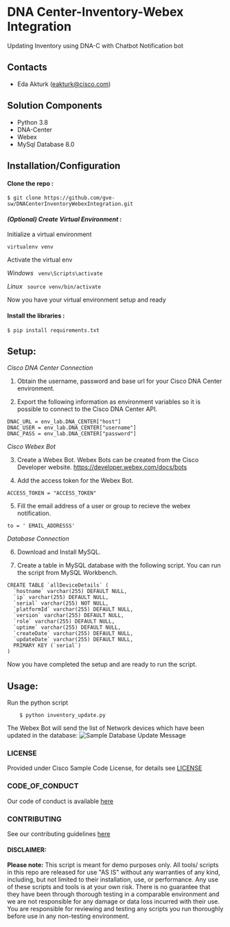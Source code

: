# DNA Center-Inventory-Webex Integration
Updating Inventory using DNA-C with Chatbot Notification bot





## Contacts
* Eda Akturk (eakturk@cisco.com)

## Solution Components
* Python 3.8
*  DNA-Center
*  Webex
*  MySql Database 8.0  

## Installation/Configuration

#### Clone the repo :
```$ git clone https://github.com/gve-sw/DNACenterInventoryWebexIntegration.git```

#### *(Optional) Create Virtual Environment :*
Initialize a virtual environment 

```virtualenv venv```

Activate the virtual env

*Windows*   ``` venv\Scripts\activate```

*Linux* ``` source venv/bin/activate```

Now you have your virtual environment setup and ready

#### Install the libraries :

```$ pip install requirements.txt```


## Setup: 
*Cisco DNA Center Connection*
1. Obtain the username, password and base url for your Cisco DNA Center environment.

2. Export the following information as environment variables so it is possible to connect to the Cisco DNA Center API.
```
DNAC_URL = env_lab.DNA_CENTER["host"]
DNAC_USER = env_lab.DNA_CENTER["username"]
DNAC_PASS = env_lab.DNA_CENTER["password"]
```
*Cisco Webex Bot*

3. Create a Webex Bot. Webex Bots can be created from the Cisco Developer website. https://developer.webex.com/docs/bots 

4. Add the access token for the Webex Bot.
```
ACCESS_TOKEN = "ACCESS_TOKEN"
```
5. Fill the email address of a user or group to recieve the webex notification. 
```
to = ' EMAIL_ADDRESSS'
```
*Database Connection*

6. Download and Install MySQL. 

7. Create a table in MySQL database with the following script. You can run the script from MySQL Workbench.  
```
CREATE TABLE `allDeviceDetails` (
  `hostname` varchar(255) DEFAULT NULL,
  `ip` varchar(255) DEFAULT NULL,
  `serial` varchar(255) NOT NULL,
  `platformId` varchar(255) DEFAULT NULL,
  `version` varchar(255) DEFAULT NULL,
  `role` varchar(255) DEFAULT NULL,
  `uptime` varchar(255) DEFAULT NULL,
  `createDate` varchar(255) DEFAULT NULL,
  `updateDate` varchar(255) DEFAULT NULL,
  PRIMARY KEY (`serial`)
) 
```
Now you have completed the setup and are ready to run the script. 

## Usage: 
Run the python script
```
    $ python inventory_update.py
```
The Webex Bot will send the list of Network devices which have been updated in the database:
![Sample Database Update Message](/IMAGES/DatabaseUpdateMessage.PNG)

### LICENSE

Provided under Cisco Sample Code License, for details see [LICENSE](LICENSE.md)

### CODE_OF_CONDUCT

Our code of conduct is available [here](CODE_OF_CONDUCT.md)

### CONTRIBUTING

See our contributing guidelines [here](CONTRIBUTING.md)

#### DISCLAIMER:
<b>Please note:</b> This script is meant for demo purposes only. All tools/ scripts in this repo are released for use "AS IS" without any warranties of any kind, including, but not limited to their installation, use, or performance. Any use of these scripts and tools is at your own risk. There is no guarantee that they have been through thorough testing in a comparable environment and we are not responsible for any damage or data loss incurred with their use.
You are responsible for reviewing and testing any scripts you run thoroughly before use in any non-testing environment.
